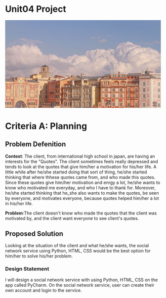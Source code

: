 # Unit04 Project

![](titleb.png)

# Criteria A: Planning
## Problem Defenition
**Context**: The client, from international high school in japan, are having an interests for the "Quotes". The client sometimes feels really depressed and tends to look at the quotes that give him/her a motivation for his/her life. A little while after he/she started doing that sort of thing, he/she started thinking that where thhese quotes came from, and who made this quotes. Since these quotes give him/her motivation and enrgy a lot, he/she wants to know who motivated me everyday, and who I have to thank for. Moreover, he/she started thinking that he_she also wants to make the quotes, be seen by everyone, and motivates everyone, because quotes helped him/her a lot in his/her life.

**Problem**:The client doesn't know who made the quotes that the client was motivated by, and the client want everyone to see client's quotes.

## Proposed Solution
Looking at the situation of the client and what he/she wants, the social network service using Python, HTML, CSS would be the best option for him/her to solve his/her problem.

### Design Statement
I will design a social network service with using Python, HTML, CSS on the app called PyCharm. On the social network service, user can create their own account and login to the service. 
